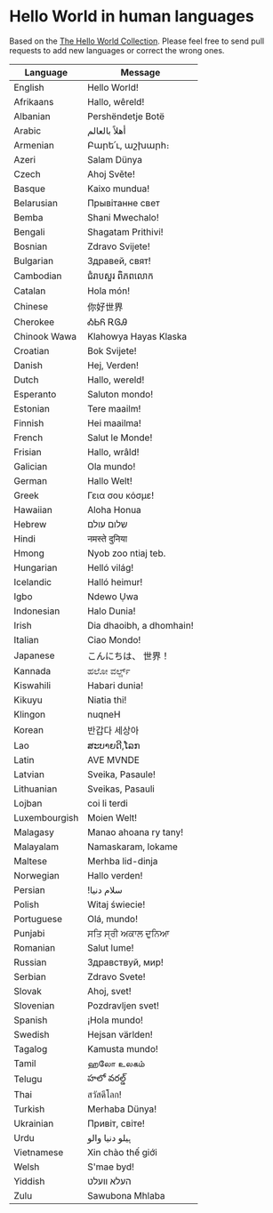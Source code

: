 # Hello World in human languages

Based on the [The Hello World Collection](https://helloworldcollection.github.io/). Please feel free to send pull requests to add new languages or correct the wrong ones.

| Language      | Message      |
| ------------- | ------------ |
| English       | Hello World! |
| Afrikaans     | Hallo, wêreld! |
| Albanian      | Pershëndetje Botë |
| Arabic        | أهلاً بالعالم |
| Armenian      | Բարե՛ւ, աշխարհ։ |
| Azeri         | Salam Dünya |
| Czech         | Ahoj Světe! |
| Basque        | Kaixo mundua! |
| Belarusian    | Прывітанне свет |
| Bemba         | Shani Mwechalo! |
| Bengali       | Shagatam Prithivi! |
| Bosnian       | Zdravo Svijete! |
| Bulgarian     | Здравей, свят! |
| Cambodian     | ជំរាបសួរ ពិភពលោក |
| Catalan       | Hola món! |
| Chinese       | 你好世界 |
| Cherokee      | ᎣᏏᏲ ᎡᎶᎯ |
| Chinook Wawa  | Klahowya Hayas Klaska |
| Croatian      | Bok Svijete! |
| Danish        | Hej, Verden! |
| Dutch         | Hallo, wereld! |
| Esperanto     | Saluton mondo! |
| Estonian      | Tere maailm! |
| Finnish       | Hei maailma! |
| French        | Salut le Monde! |
| Frisian       | Hallo, wrâld! |
| Galician      | Ola mundo! |
| German        | Hallo Welt! |
| Greek         | Γεια σου κόσμε! |
| Hawaiian      | Aloha Honua |
| Hebrew        | שלום עולם |
| Hindi         | नमस्ते दुनिया |
| Hmong         | Nyob zoo ntiaj teb. |
| Hungarian     | Helló világ! |
| Icelandic     | Halló heimur! |
| Igbo          | Ndewo Ụwa |
| Indonesian    | Halo Dunia! |
| Irish         | Dia dhaoibh, a dhomhain! |
| Italian       | Ciao Mondo! |
| Japanese      | こんにちは、 世界！ |
| Kannada       | ಹಲೋ ವರ್ಲ್ಡ್ |
| Kiswahili     | Habari dunia! |
| Kikuyu        | Niatia thi! |
| Klingon       | nuqneH |
| Korean        | 반갑다 세상아 |
| Lao           | ສະບາຍດີ,ໂລກ |
| Latin         | AVE MVNDE |
| Latvian       | Sveika, Pasaule! |
| Lithuanian    | Sveikas, Pasauli |
| Lojban        | coi li terdi |
| Luxembourgish | Moien Welt! |
| Malagasy      | Manao ahoana ry tany! |
| Malayalam     | Namaskaram, lokame |
| Maltese       | Merhba lid-dinja |
| Norwegian     | Hallo verden! |
| Persian       | !سلام دنیا |
| Polish        | Witaj świecie! |
| Portuguese    | Olá, mundo! |
| Punjabi       | ਸਤਿ ਸ੍ਰੀ ਅਕਾਲ ਦੁਨਿਆ |
| Romanian      | Salut lume! |
| Russian       | Здравствуй, мир! |
| Serbian       | Zdravo Svete! |
| Slovak        | Ahoj, svet! |
| Slovenian     | Pozdravljen svet! |
| Spanish       | ¡Hola mundo! |
| Swedish       | Hejsan världen! |
| Tagalog       | Kamusta mundo! |
| Tamil         | ஹலோ உலகம் |
| Telugu        | హలో వరల్డ్ |
| Thai          | สวัสดีโลก! |
| Turkish       | Merhaba Dünya! |
| Ukrainian     | Привiт, свiте! |
| Urdu          | ہیلو دنیا والو |
| Vietnamese    | Xin chào thế giới |
| Welsh         | S'mae byd! |
| Yiddish       | העלא וועלט |
| Zulu          | Sawubona Mhlaba |